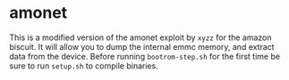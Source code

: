 # amonet

This is a modified version of the amonet exploit by `xyzz` for the amazon biscuit. It will allow you to dump the internal emmc memory, and extract data from the device.
Before running `bootrom-step.sh` for the first time be sure to run `setup.sh` to compile binaries.
